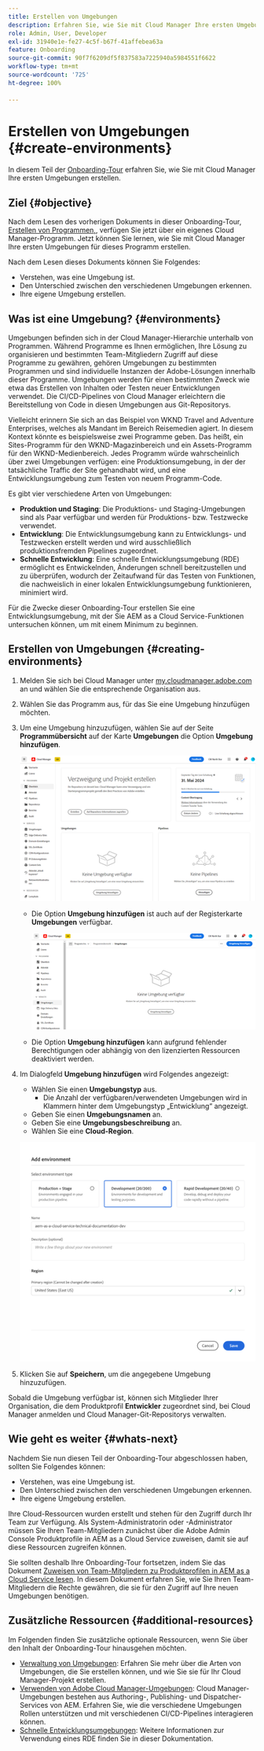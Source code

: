 ```yaml
---
title: Erstellen von Umgebungen
description: Erfahren Sie, wie Sie mit Cloud Manager Ihre ersten Umgebungen erstellen.
role: Admin, User, Developer
exl-id: 31940e1e-fe27-4c5f-b67f-41affebea63a
feature: Onboarding
source-git-commit: 90f7f6209df5f837583a7225940a5984551f6622
workflow-type: tm+mt
source-wordcount: '725'
ht-degree: 100%

---
```


# Erstellen von Umgebungen {#create-environments}

In diesem Teil der [Onboarding-Tour](overview.md) erfahren Sie, wie Sie mit Cloud Manager Ihre ersten Umgebungen erstellen.

## Ziel {#objective}

Nach dem Lesen des vorherigen Dokuments in dieser Onboarding-Tour, [Erstellen von Programmen,](create-program.md), verfügen Sie jetzt über ein eigenes Cloud Manager-Programm. Jetzt können Sie lernen, wie Sie mit Cloud Manager Ihre ersten Umgebungen für dieses Programm erstellen.

Nach dem Lesen dieses Dokuments können Sie Folgendes:

* Verstehen, was eine Umgebung ist.
* Den Unterschied zwischen den verschiedenen Umgebungen erkennen.
* Ihre eigene Umgebung erstellen.

## Was ist eine Umgebung? {#environments}

Umgebungen befinden sich in der Cloud Manager-Hierarchie unterhalb von Programmen. Während Programme es Ihnen ermöglichen, Ihre Lösung zu organisieren und bestimmten Team-Mitgliedern Zugriff auf diese Programme zu gewähren, gehören Umgebungen zu bestimmten Programmen und sind individuelle Instanzen der Adobe-Lösungen innerhalb dieser Programme. Umgebungen werden für einen bestimmten Zweck wie etwa das Erstellen von Inhalten oder Testen neuer Entwicklungen verwendet. Die CI/CD-Pipelines von Cloud Manager erleichtern die Bereitstellung von Code in diesen Umgebungen aus Git-Repositorys.

Vielleicht erinnern Sie sich an das Beispiel von WKND Travel and Adventure Enterprises, welches als Mandant im Bereich Reisemedien agiert. In diesem Kontext könnte es beispielsweise zwei Programme geben. Das heißt, ein Sites-Programm für den WKND-Magazinbereich und ein Assets-Programm für den WKND-Medienbereich. Jedes Programm würde wahrscheinlich über zwei Umgebungen verfügen: eine Produktionsumgebung, in der der tatsächliche Traffic der Site gehandhabt wird, und eine Entwicklungsumgebung zum Testen von neuem Programm-Code.

Es gibt vier verschiedene Arten von Umgebungen:

* **Produktion und Staging**: Die Produktions- und Staging-Umgebungen sind als Paar verfügbar und werden für Produktions- bzw. Testzwecke verwendet.
* **Entwicklung**: Die Entwicklungsumgebung kann zu Entwicklungs- und Testzwecken erstellt werden und wird ausschließlich produktionsfremden Pipelines zugeordnet.
* **Schnelle Entwicklung**: Eine schnelle Entwicklungsumgebung (RDE) ermöglicht es Entwickelnden, Änderungen schnell bereitzustellen und zu überprüfen, wodurch der Zeitaufwand für das Testen von Funktionen, die nachweislich in einer lokalen Entwicklungsumgebung funktionieren, minimiert wird. 

Für die Zwecke dieser Onboarding-Tour erstellen Sie eine Entwicklungsumgebung, mit der Sie AEM as a Cloud Service-Funktionen untersuchen können, um mit einem Minimum zu beginnen.

## Erstellen von Umgebungen {#creating-environments}

1. Melden Sie sich bei Cloud Manager unter [my.cloudmanager.adobe.com](https://my.cloudmanager.adobe.com/) an und wählen Sie die entsprechende Organisation aus.

1. Wählen Sie das Programm aus, für das Sie eine Umgebung hinzufügen möchten.

1. Um eine Umgebung hinzuzufügen, wählen Sie auf der Seite **Programmübersicht** auf der Karte **Umgebungen** die Option **Umgebung hinzufügen**.

   ![Karte „Umgebung“](/help/implementing/cloud-manager/assets/no-environments.png)

   * Die Option **Umgebung hinzufügen** ist auch auf der Registerkarte **Umgebungen** verfügbar.

     ![Registerkarte Umgebungen](/help/implementing/cloud-manager/assets/environments-tab.png)

   * Die Option **Umgebung hinzufügen** kann aufgrund fehlender Berechtigungen oder abhängig von den lizenzierten Ressourcen deaktiviert werden.

1. Im Dialogfeld **Umgebung hinzufügen** wird Folgendes angezeigt:

   * Wählen Sie einen **Umgebungstyp** aus.
      * Die Anzahl der verfügbaren/verwendeten Umgebungen wird in Klammern hinter dem Umgebungstyp „Entwicklung“ angezeigt.
   * Geben Sie einen **Umgebungsnamen** an.
   * Geben Sie eine **Umgebungsbeschreibung** an.
   * Wählen Sie eine **Cloud-Region**.

   ![Dialogfeld „Umgebung hinzufügen“](/help/implementing/cloud-manager/assets/add-environment2.png)

1. Klicken Sie auf **Speichern**, um die angegebene Umgebung hinzuzufügen.

Sobald die Umgebung verfügbar ist, können sich Mitglieder Ihrer Organisation, die dem Produktprofil **Entwickler** zugeordnet sind, bei Cloud Manager anmelden und Cloud Manager-Git-Repositorys verwalten.

## Wie geht es weiter {#whats-next}

Nachdem Sie nun diesen Teil der Onboarding-Tour abgeschlossen haben, sollten Sie Folgendes können:

* Verstehen, was eine Umgebung ist.
* Den Unterschied zwischen den verschiedenen Umgebungen erkennen.
* Ihre eigene Umgebung erstellen.

Ihre Cloud-Ressourcen wurden erstellt und stehen für den Zugriff durch Ihr Team zur Verfügung. Als System-Administratorin oder -Administrator müssen Sie Ihren Team-Mitgliedern zunächst über die Adobe Admin Console Produktprofile in AEM as a Cloud Service zuweisen, damit sie auf diese Ressourcen zugreifen können.

Sie sollten deshalb Ihre Onboarding-Tour fortsetzen, indem Sie das Dokument [Zuweisen von Team-Mitgliedern zu Produktprofilen in AEM as a Cloud Service lesen](assign-profiles-aem.md). In diesem Dokument erfahren Sie, wie Sie Ihren Team-Mitgliedern die Rechte gewähren, die sie für den Zugriff auf Ihre neuen Umgebungen benötigen.

## Zusätzliche Ressourcen {#additional-resources}

Im Folgenden finden Sie zusätzliche optionale Ressourcen, wenn Sie über den Inhalt der Onboarding-Tour hinausgehen möchten.

* [Verwaltung von Umgebungen](/help/implementing/cloud-manager/manage-environments.md): Erfahren Sie mehr über die Arten von Umgebungen, die Sie erstellen können, und wie Sie sie für Ihr Cloud Manager-Projekt erstellen.
* [Verwenden von Adobe Cloud Manager-Umgebungen](https://experienceleague.adobe.com/docs/experience-manager-learn/cloud-service/cloud-manager/environments.html?lang=de): Cloud Manager-Umgebungen bestehen aus Authoring-, Publishing- und Dispatcher-Services von AEM. Erfahren Sie, wie die verschiedene Umgebungen Rollen unterstützen und mit verschiedenen CI/CD-Pipelines interagieren können.
* [Schnelle Entwicklungsumgebungen](/help/implementing/developing/introduction/rapid-development-environments.md): Weitere Informationen zur Verwendung eines RDE finden Sie in dieser Dokumentation.
<!-- ERROR: Not Found (HTTP error 404) * [AEM Champion Tips and Tricks - Cloud Manager Environment Types](https://experienceleague.adobe.com/docs/experience-manager-learn/cloud-service/expert-resources/aem-champions/environment-types.md) - Watch this video for an overview of Cloud Manager environment types from an AEM champion. -->

